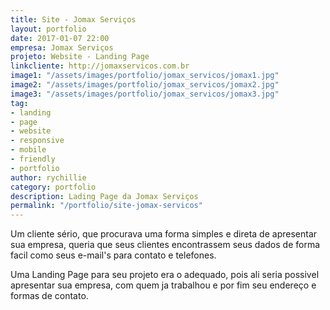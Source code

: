 ```yaml
---
title: Site - Jomax Serviços
layout: portfolio
date: 2017-01-07 22:00
empresa: Jomax Serviços
projeto: Website - Landing Page
linkcliente: http://jomaxservicos.com.br
image1: "/assets/images/portfolio/jomax_servicos/jomax1.jpg"
image2: "/assets/images/portfolio/jomax_servicos/jomax2.jpg"
image3: "/assets/images/portfolio/jomax_servicos/jomax3.jpg"
tag:
- landing
- page
- website
- responsive
- mobile
- friendly
- portfolio
author: rychillie
category: portfolio
description: Lading Page da Jomax Serviços
permalink: "/portfolio/site-jomax-servicos"
---
```


Um cliente sério, que procurava uma forma simples e direta de apresentar sua empresa, queria que seus clientes encontrassem seus dados de forma facil como seus e-mail's para contato e telefones.

Uma Landing Page para seu projeto era o adequado, pois ali seria possivel apresentar sua empresa, com quem ja trabalhou e por fim seu endereço e formas de contato.